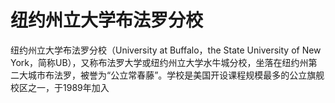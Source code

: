 # 纽约州立大学布法罗分校

纽约州立大学布法罗分校（University at Buffalo，the State University of New York，简称UB），又称布法罗大学或纽约州立大学水牛城分校，坐落在纽约州第二大城市布法罗，被誉为“公立常春藤”。学校是美国开设课程规模最多的公立旗舰校区之一，于1989年加入